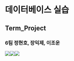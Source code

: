 # 데이터베이스 실습
## Term_Project
### 6팀 정현호, 장익제, 이조운



<img src="https://img.shields.io/badge/PHP-435EBE?style=for-the-badge&logo=PHP&logoColor=white"><img src="https://img.shields.io/badge/Oracle-435EBE?style=for-the-badge&logo=Oracle&logoColor=white"><img src="https://img.shields.io/badge/JavaScript-435EBE?style=for-the-badge&logo=JavaScript&logoColor=white">
